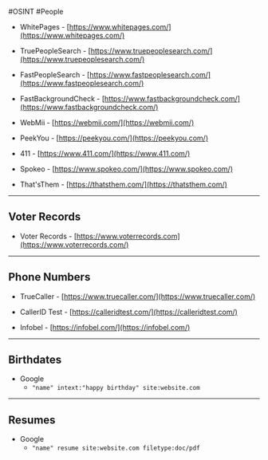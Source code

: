 #OSINT #People 

- WhitePages - [https://www.whitepages.com/](https://www.whitepages.com/)

- TruePeopleSearch - [https://www.truepeoplesearch.com/](https://www.truepeoplesearch.com/)

- FastPeopleSearch - [https://www.fastpeoplesearch.com/](https://www.fastpeoplesearch.com/)

- FastBackgroundCheck - [https://www.fastbackgroundcheck.com/](https://www.fastbackgroundcheck.com/)

- WebMii - [https://webmii.com/](https://webmii.com/)

- PeekYou - [https://peekyou.com/](https://peekyou.com/)

- 411 - [https://www.411.com/](https://www.411.com/)

- Spokeo - [https://www.spokeo.com/](https://www.spokeo.com/)

- That'sThem - [https://thatsthem.com/](https://thatsthem.com/)

---
## Voter Records

- Voter Records - [https://www.voterrecords.com](https://www.voterrecords.com/)

---
## Phone Numbers

- TrueCaller - [https://www.truecaller.com/](https://www.truecaller.com/)

- CallerID Test - [https://calleridtest.com/](https://calleridtest.com/)

- Infobel - [https://infobel.com/](https://infobel.com/)

---
## Birthdates

- Google
	- `"name" intext:"happy birthday" site:website.com`

---
## Resumes

- Google
	- `"name" resume site:website.com filetype:doc/pdf`